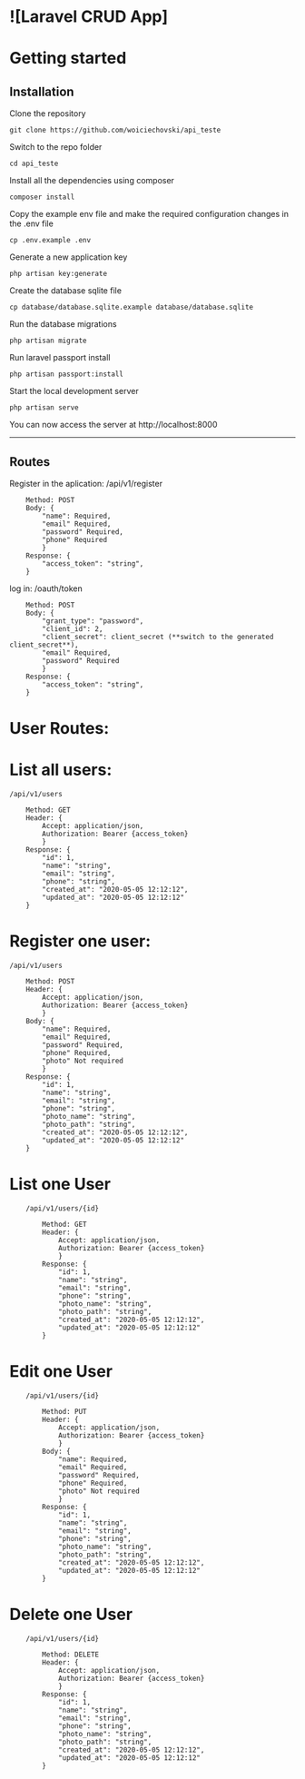 # ![Laravel CRUD App]

# Getting started

## Installation


Clone the repository

    git clone https://github.com/woiciechovski/api_teste

Switch to the repo folder

    cd api_teste

Install all the dependencies using composer

    composer install

Copy the example env file and make the required configuration changes in the .env file

    cp .env.example .env

Generate a new application key

    php artisan key:generate

Create the database sqlite file

    cp database/database.sqlite.example database/database.sqlite

Run the database migrations

    php artisan migrate


Run laravel passport install

    php artisan passport:install

Start the local development server

    php artisan serve

You can now access the server at http://localhost:8000

----------

## Routes


Register in the aplication:
    /api/v1/register

        Method: POST
        Body: {
            "name": Required,
            "email" Required,
            "password" Required,
            "phone" Required
            }
        Response: {
            "access_token": "string",
        }

log in:
    /oauth/token

        Method: POST
        Body: {
            "grant_type": "password",
            "client_id": 2,
            "client_secret": client_secret (**switch to the generated client_secret**),
            "email" Required,
            "password" Required
            }
        Response: {
            "access_token": "string",
        }

# User Routes:

# List all users:
    /api/v1/users

        Method: GET
        Header: {
            Accept: application/json,
            Authorization: Bearer {access_token}
            }
        Response: {
            "id": 1,
            "name": "string",
            "email": "string",
            "phone": "string",
            "created_at": "2020-05-05 12:12:12",
            "updated_at": "2020-05-05 12:12:12"
        }

# Register one user:

    /api/v1/users

        Method: POST
        Header: {
            Accept: application/json,
            Authorization: Bearer {access_token}
            }
        Body: {
            "name": Required,
            "email" Required,
            "password" Required,
            "phone" Required,
            "photo" Not required
            }
        Response: {
            "id": 1,
            "name": "string",
            "email": "string",
            "phone": "string",
            "photo_name": "string",
            "photo_path": "string",
            "created_at": "2020-05-05 12:12:12",
            "updated_at": "2020-05-05 12:12:12"
        }

# List one User
    
        /api/v1/users/{id}
    
            Method: GET
            Header: {
                Accept: application/json,
                Authorization: Bearer {access_token}
                }
            Response: {
                "id": 1,
                "name": "string",
                "email": "string",
                "phone": "string",
                "photo_name": "string",
                "photo_path": "string",
                "created_at": "2020-05-05 12:12:12",
                "updated_at": "2020-05-05 12:12:12"
            }

# Edit one User

        /api/v1/users/{id}
    
            Method: PUT
            Header: {
                Accept: application/json,
                Authorization: Bearer {access_token}
                }
            Body: {
                "name": Required,
                "email" Required,
                "password" Required,
                "phone" Required,
                "photo" Not required
                }
            Response: {
                "id": 1,
                "name": "string",
                "email": "string",
                "phone": "string",
                "photo_name": "string",
                "photo_path": "string",
                "created_at": "2020-05-05 12:12:12",
                "updated_at": "2020-05-05 12:12:12"
            }

# Delete one User

        /api/v1/users/{id}
    
            Method: DELETE
            Header: {
                Accept: application/json,
                Authorization: Bearer {access_token}
                }
            Response: {
                "id": 1,
                "name": "string",
                "email": "string",
                "phone": "string",
                "photo_name": "string",
                "photo_path": "string",
                "created_at": "2020-05-05 12:12:12",
                "updated_at": "2020-05-05 12:12:12"
            }

